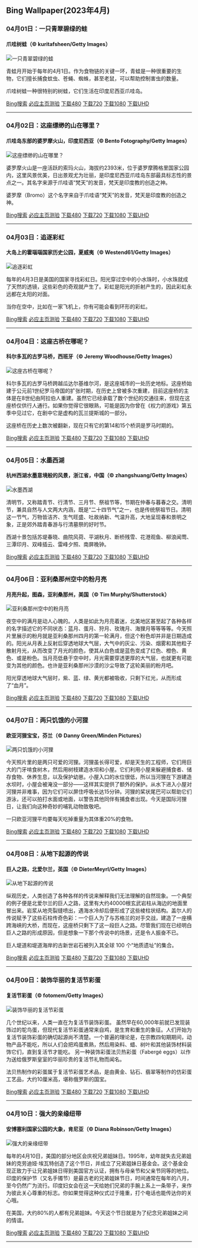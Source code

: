 ## Bing Wallpaper(2023年4月)
### 04月01日：一只青翠碧绿的蛙
#### 爪哇树蛙（© kuritafsheen/Getty Images）

![一只青翠碧绿的蛙](https://cn.bing.com/th?id=OHR.FrogMonth_ZH-CN3874143397_800x480.jpg&rf=LaDigue_800x480.jpg "一只青翠碧绿的蛙")

青蛙月开始于每年的4月1日。作为食物链的关键一环，青蛙是一种很重要的生物，它们擅长捕食蚊虫、苍蝇、蜘蛛，甚至老鼠，可以帮助控制害虫的数量。

爪哇树蛙一种很特别的树蛙，它们生活在印度尼西亚爪哇岛。

[Bing搜索](https://cn.bing.com/search?q=%e7%88%aa%e5%93%87%e6%a0%91%e8%9b%99&form=hpcapt&filters=HpDate:"20230331_1600" "Bing Wallpaper 2023 4月 1")
[必应主页测验](https://cn.bing.com/search?q=Bing+homepage+quiz&filters=WQOskey:"HPQuiz_20230401_FrogMonth"&FORM=HPQUIZ "必应主页测验 2023 4月 1")
[下载480](https://cn.bing.com/th?id=OHR.FrogMonth_ZH-CN3874143397_800x480.jpg&rf=LaDigue_800x480.jpg "爪哇树蛙")
[下载720](https://cn.bing.com/th?id=OHR.FrogMonth_ZH-CN3874143397_1280x720.jpg&rf=LaDigue_1280x720.jpg "爪哇树蛙")
[下载1080](https://cn.bing.com/th?id=OHR.FrogMonth_ZH-CN3874143397_1920x1080.jpg&rf=LaDigue_1920x1080.jpg "爪哇树蛙")
[下载UHD](https://cn.bing.com/th?id=OHR.FrogMonth_ZH-CN3874143397_UHD.jpg&rf=LaDigue_UHD.jpg "爪哇树蛙")

---
### 04月02日：这座缥缈的山在哪里？
#### 爪哇岛东部的婆罗摩火山，印度尼西亚（© Bento Fotography/Getty Images）

![这座缥缈的山在哪里？](https://th.bing.com/th?id=OHR.JavaBromo_ZH-CN2744043733_800x480.jpg&rf=LaDigue_800x480.jpg "这座缥缈的山在哪里？")

婆罗摩火山是一座活跃的索玛火山，海拔约2393米，位于婆罗摩腾格里国家公园内，这里风景优美，日出景观尤为壮丽，是印度尼西亚爪哇岛东部最具标志性的景点之一。其名字来源于爪哇语“梵天”的发音，梵天是印度教的创造之神。

婆罗摩（Bromo）这个名字来自于爪哇语“梵天”的发音，梵天是印度教的创造之神。

[Bing搜索](https://cn.bing.com/search?q=%e5%a9%86%e7%bd%97%e6%91%a9%e7%81%ab%e5%b1%b1&form=hpcapt&filters=HpDate:"20230401_1600" "Bing Wallpaper 2023 4月 2")
[必应主页测验](https://cn.bing.com/search?q=Bing+homepage+quiz&filters=WQOskey:"HPQuiz_20230402_JavaBromo"&FORM=HPQUIZ "必应主页测验 2023 4月 2")
[下载480](https://th.bing.com/th?id=OHR.JavaBromo_ZH-CN2744043733_800x480.jpg&rf=LaDigue_800x480.jpg "爪哇岛东部的婆罗摩火山，印度尼西亚")
[下载720](https://th.bing.com/th?id=OHR.JavaBromo_ZH-CN2744043733_1280x720.jpg&rf=LaDigue_1280x720.jpg "爪哇岛东部的婆罗摩火山，印度尼西亚")
[下载1080](https://th.bing.com/th?id=OHR.JavaBromo_ZH-CN2744043733_1920x1080.jpg&rf=LaDigue_1920x1080.jpg "爪哇岛东部的婆罗摩火山，印度尼西亚")
[下载UHD](https://th.bing.com/th?id=OHR.JavaBromo_ZH-CN2744043733_UHD.jpg&rf=LaDigue_UHD.jpg "爪哇岛东部的婆罗摩火山，印度尼西亚")

---
### 04月03日：追逐彩虹
#### 大岛上的霍瑙瑙国家历史公园，夏威夷（© Westend61/Getty Images）

![追逐彩虹](https://cn.bing.com/th?id=OHR.HonaunauNP_ZH-CN4491662962_800x480.jpg&rf=LaDigue_800x480.jpg "追逐彩虹")

每年的4月3日是美国的国家寻找彩虹日。阳光穿过空中的小水珠时，小水珠就成了天然的透镜，这些彩色的奇观就产生了。彩虹是阳光的折射产生的，因此彩虹永远都在太阳的对面。

当你在空中，比如在一家飞机上，你有可能会看到环形的彩虹。

[Bing搜索](https://cn.bing.com/search?q=%e9%9c%8d%e7%91%99%e7%91%99%e5%9b%bd%e5%ae%b6%e5%8e%86%e5%8f%b2%e5%85%ac%e5%9b%ad&form=hpcapt&filters=HpDate:"20230402_1600" "Bing Wallpaper 2023 4月 3")
[必应主页测验](https://cn.bing.com/search?q=Bing+homepage+quiz&filters=WQOskey:"HPQuiz_20230403_HonaunauNP"&FORM=HPQUIZ "必应主页测验 2023 4月 3")
[下载480](https://cn.bing.com/th?id=OHR.HonaunauNP_ZH-CN4491662962_800x480.jpg&rf=LaDigue_800x480.jpg "大岛上的霍瑙瑙国家历史公园，夏威夷")
[下载720](https://cn.bing.com/th?id=OHR.HonaunauNP_ZH-CN4491662962_1280x720.jpg&rf=LaDigue_1280x720.jpg "大岛上的霍瑙瑙国家历史公园，夏威夷")
[下载1080](https://cn.bing.com/th?id=OHR.HonaunauNP_ZH-CN4491662962_1920x1080.jpg&rf=LaDigue_1920x1080.jpg "大岛上的霍瑙瑙国家历史公园，夏威夷")
[下载UHD](https://cn.bing.com/th?id=OHR.HonaunauNP_ZH-CN4491662962_UHD.jpg&rf=LaDigue_UHD.jpg "大岛上的霍瑙瑙国家历史公园，夏威夷")

---
### 04月04日：这座古桥在哪呢？
#### 科尔多瓦的古罗马桥，西班牙（© Jeremy Woodhouse/Getty Images）

![这座古桥在哪呢？](https://cn.bing.com/th?id=OHR.RomanBridge_ZH-CN4699931052_800x480.jpg&rf=LaDigue_800x480.jpg "这座古桥在哪呢？")

科尔多瓦的古罗马桥跨越瓜达尔基维尔河，是这座城市的一处历史地标。这座桥始建于公元前1世纪罗马帝国的扩张时期，在历史上曾被多次重建，目前这座桥的主体是在8世纪由阿拉伯人重建。虽然它已经承载了数个世纪的交通往来，但现在这座桥仅供行人通行。如果你觉得它很眼熟，可能是因为你曾在《权力的游戏》第五季中见过它，在剧中它是虚构的瓦兰提斯城的一部分。

这座桥在历史上数次被翻新，现在只有它的第14和15个桥洞是罗马时期的。

[Bing搜索](https://cn.bing.com/search?q=%e7%a7%91%e5%b0%94%e5%a4%9a%e7%93%a6&form=hpcapt&filters=HpDate:"20230403_1600" "Bing Wallpaper 2023 4月 4")
[必应主页测验](https://cn.bing.com/search?q=Bing+homepage+quiz&filters=WQOskey:"HPQuiz_20230404_RomanBridge"&FORM=HPQUIZ "必应主页测验 2023 4月 4")
[下载480](https://cn.bing.com/th?id=OHR.RomanBridge_ZH-CN4699931052_800x480.jpg&rf=LaDigue_800x480.jpg "科尔多瓦的古罗马桥，西班牙")
[下载720](https://cn.bing.com/th?id=OHR.RomanBridge_ZH-CN4699931052_1280x720.jpg&rf=LaDigue_1280x720.jpg "科尔多瓦的古罗马桥，西班牙")
[下载1080](https://cn.bing.com/th?id=OHR.RomanBridge_ZH-CN4699931052_1920x1080.jpg&rf=LaDigue_1920x1080.jpg "科尔多瓦的古罗马桥，西班牙")
[下载UHD](https://cn.bing.com/th?id=OHR.RomanBridge_ZH-CN4699931052_UHD.jpg&rf=LaDigue_UHD.jpg "科尔多瓦的古罗马桥，西班牙")

---
### 04月05日：水墨西湖
#### 杭州西湖水墨意境般的风景，浙江省，中国（© zhangshuang/Getty Images）

![水墨西湖](https://cn.bing.com/th?id=OHR.QingMing2023_ZH-CN6951199028_800x480.jpg&rf=LaDigue_800x480.jpg "水墨西湖")

清明节，又称踏青节、行清节、三月节、祭祖节等，节期在仲春与暮春之交。清明节，兼具自然与人文两大内涵，既是“二十四节气”之一，也是传统祭祖节日。清明这一节气，万物皆洁齐、生气旺盛、吐故纳新、气温升高，大地呈现春和景明之象，正是郊外踏青春游与行清墓祭的好时节。

西湖十景包括苏堤春晓、曲院风荷、平湖秋月、断桥残雪、花港观鱼、柳浪闻莺、三潭印月、双峰插云、雷峰夕照、南屏晚钟。

[Bing搜索](https://cn.bing.com/search?q=%e6%b8%85%e6%98%8e%e8%8a%82&form=hpcapt&filters=HpDate:"20230404_1600" "Bing Wallpaper 2023 4月 5")
[必应主页测验](https://cn.bing.com/search?q=Bing+homepage+quiz&filters=WQOskey:"HPQuiz_20230405_QingMing2023"&FORM=HPQUIZ "必应主页测验 2023 4月 5")
[下载480](https://cn.bing.com/th?id=OHR.QingMing2023_ZH-CN6951199028_800x480.jpg&rf=LaDigue_800x480.jpg "杭州西湖水墨意境般的风景，浙江省，中国")
[下载720](https://cn.bing.com/th?id=OHR.QingMing2023_ZH-CN6951199028_1280x720.jpg&rf=LaDigue_1280x720.jpg "杭州西湖水墨意境般的风景，浙江省，中国")
[下载1080](https://cn.bing.com/th?id=OHR.QingMing2023_ZH-CN6951199028_1920x1080.jpg&rf=LaDigue_1920x1080.jpg "杭州西湖水墨意境般的风景，浙江省，中国")
[下载UHD](https://cn.bing.com/th?id=OHR.QingMing2023_ZH-CN6951199028_UHD.jpg&rf=LaDigue_UHD.jpg "杭州西湖水墨意境般的风景，浙江省，中国")

---
### 04月06日：亚利桑那州空中的粉月亮
#### 月亮升起，图森，亚利桑那州，美国（© Tim Murphy/Shutterstock）

![亚利桑那州空中的粉月亮](https://cn.bing.com/th?id=OHR.ArizonaPinkMoon_ZH-CN5545607389_800x480.jpg&rf=LaDigue_800x480.jpg "亚利桑那州空中的粉月亮")

夜空中的满月是动人心魄的。人类是如此为月亮着迷，北美地区甚至起了各种各样的名字描述它的不同状态：蓝月、蛋月、狩月、玫瑰月、海狸月等等等等。今天照片里展示的粉月就是亚利桑那州四月的第一轮满月，但这个粉色却并非是日期造成的。阳光从月表上反射后穿透地球大气层，大气中的灰尘、污染、烟雾和其他粒子散射月光，从而改变了月光的颜色，使其从白色或是蓝色变成了红色、橙色、黄色、或是粉色。当月亮低悬于空中时，月光需要穿透更厚的大气层，也就更有可能变为其他的颜色。也许是亚利桑那州沙漠的沙尘导致了这轮美丽的粉月吧。

阳光穿透地球大气层时，紫、蓝、绿、黄光都被吸收，只剩下红光，从而形成了“血月”。

[Bing搜索](https://cn.bing.com/search?q=%e7%b2%89%e7%ba%a2%e8%89%b2%e6%9c%88%e4%ba%ae&form=hpcapt&filters=HpDate:"20230405_1600" "Bing Wallpaper 2023 4月 6")
[必应主页测验](https://cn.bing.com/search?q=Bing+homepage+quiz&filters=WQOskey:"HPQuiz_20230406_ArizonaPinkMoon"&FORM=HPQUIZ "必应主页测验 2023 4月 6")
[下载480](https://cn.bing.com/th?id=OHR.ArizonaPinkMoon_ZH-CN5545607389_800x480.jpg&rf=LaDigue_800x480.jpg "月亮升起，图森，亚利桑那州，美国")
[下载720](https://cn.bing.com/th?id=OHR.ArizonaPinkMoon_ZH-CN5545607389_1280x720.jpg&rf=LaDigue_1280x720.jpg "月亮升起，图森，亚利桑那州，美国")
[下载1080](https://cn.bing.com/th?id=OHR.ArizonaPinkMoon_ZH-CN5545607389_1920x1080.jpg&rf=LaDigue_1920x1080.jpg "月亮升起，图森，亚利桑那州，美国")
[下载UHD](https://cn.bing.com/th?id=OHR.ArizonaPinkMoon_ZH-CN5545607389_UHD.jpg&rf=LaDigue_UHD.jpg "月亮升起，图森，亚利桑那州，美国")

---
### 04月07日：两只饥饿的小河狸
#### 欧亚河狸宝宝，芬兰（© Danny Green/Minden Pictures）

![两只饥饿的小河狸](https://cn.bing.com/th?id=OHR.KitsAspen_ZH-CN2160526845_800x480.jpg&rf=LaDigue_800x480.jpg "两只饥饿的小河狸")

今天照片里的是两只可爱的河狸。河狸虽长得可爱，却是天生的工程师，它们用巨大的门牙啃食树木，然后用树枝建造水坝和小屋。它们利用小屋来躲避捕食者、储存食物、休养生息，以及保护幼崽。小屋入口的水位很低，所以当河狸在下游建造水坝时，小屋会被淹没一部分——这样其实提供了额外的保护。从水下进入小屋对河狸并非难事，因为它们可以屏住呼吸长达15分钟。河狸的桨状尾巴可以帮助它们游泳，还可以拍打水面或地面，以警告其他同伴有捕食者出现。今天是国际河狸日，让我们向这种奇妙的哺乳动物致敬吧。

一只欧亚河狸平均要每天吃掉重量为其体重20%的食物。

[Bing搜索](https://cn.bing.com/search?q=%e6%ac%a7%e4%ba%9a%e6%b2%b3%e7%8b%b8&form=hpcapt&filters=HpDate:"20230406_1600" "Bing Wallpaper 2023 4月 7")
[必应主页测验](https://cn.bing.com/search?q=Bing+homepage+quiz&filters=WQOskey:"HPQuiz_20230407_KitsAspen"&FORM=HPQUIZ "必应主页测验 2023 4月 7")
[下载480](https://cn.bing.com/th?id=OHR.KitsAspen_ZH-CN2160526845_800x480.jpg&rf=LaDigue_800x480.jpg "欧亚河狸宝宝，芬兰")
[下载720](https://cn.bing.com/th?id=OHR.KitsAspen_ZH-CN2160526845_1280x720.jpg&rf=LaDigue_1280x720.jpg "欧亚河狸宝宝，芬兰")
[下载1080](https://cn.bing.com/th?id=OHR.KitsAspen_ZH-CN2160526845_1920x1080.jpg&rf=LaDigue_1920x1080.jpg "欧亚河狸宝宝，芬兰")
[下载UHD](https://cn.bing.com/th?id=OHR.KitsAspen_ZH-CN2160526845_UHD.jpg&rf=LaDigue_UHD.jpg "欧亚河狸宝宝，芬兰")

---
### 04月08日：从地下起源的传说
#### 巨人之路，北爱尔兰，英国（© DieterMeyrl/Getty Images）

![从地下起源的传说](https://cn.bing.com/th?id=OHR.NIrelandGiants_ZH-CN6110576507_800x480.jpg&rf=LaDigue_800x480.jpg "从地下起源的传说")

纵观历史，人类创造了各种各样的传说来解释我们无法理解的自然现象。一个典型的例子便是北爱尔兰的巨人之路，这里有大约40000根玄武岩柱从海边的地面里冒出来。岩浆从地壳裂缝喷出，遇海水冷却后便形成了这些棱柱状结构。盖尔人的传说赋予了这些石柱传奇色彩：一个巨人为了与苏格兰的对手交战，建造了一座横跨海峡的大桥，而现在，这座桥只剩下了这一段巨人之路。尽管我们现在已经明白巨人之路的形成原因，但是想象一下那个传说中的场景，还是令人振奋不已。

巨人堤道和堤道海岸的古新世岩石被列入其全球 100 个“地质遗址”的集合。

[Bing搜索](https://cn.bing.com/search?q=%e5%b7%a8%e4%ba%ba%e4%b9%8b%e8%b7%af&form=hpcapt&filters=HpDate:"20230407_1600" "Bing Wallpaper 2023 4月 8")
[必应主页测验](https://cn.bing.com/search?q=Bing+homepage+quiz&filters=WQOskey:"HPQuiz_20230408_NIrelandGiants"&FORM=HPQUIZ "必应主页测验 2023 4月 8")
[下载480](https://cn.bing.com/th?id=OHR.NIrelandGiants_ZH-CN6110576507_800x480.jpg&rf=LaDigue_800x480.jpg "巨人之路，北爱尔兰，英国")
[下载720](https://cn.bing.com/th?id=OHR.NIrelandGiants_ZH-CN6110576507_1280x720.jpg&rf=LaDigue_1280x720.jpg "巨人之路，北爱尔兰，英国")
[下载1080](https://cn.bing.com/th?id=OHR.NIrelandGiants_ZH-CN6110576507_1920x1080.jpg&rf=LaDigue_1920x1080.jpg "巨人之路，北爱尔兰，英国")
[下载UHD](https://cn.bing.com/th?id=OHR.NIrelandGiants_ZH-CN6110576507_UHD.jpg&rf=LaDigue_UHD.jpg "巨人之路，北爱尔兰，英国")

---
### 04月09日：装饰华丽的复活节彩蛋
#### 复活节彩蛋（© fotomem/Getty Images）

![装饰华丽的复活节彩蛋](https://cn.bing.com/th?id=OHR.LithuanianEggs_ZH-CN6609820454_800x480.jpg&rf=LaDigue_800x480.jpg "装饰华丽的复活节彩蛋")

几个世纪以来，人类一直在为复活节装饰彩蛋。 虽然早在60,000年前就已发现装饰过的鸵鸟蛋，但现代复活节彩蛋通常来自鸡，是生育和重生的象征。人们开始为复活节装饰彩蛋的确切起源尚不清楚。一个普遍的理论是，在宗教四旬期期间，动物产品不能吃，所以人们会把鸡蛋煮熟，然后用染料、蜡、树叶和其他装饰材料装饰它们，直到复活节才能吃。 另一种装饰彩蛋法贝热彩蛋（Fabergé eggs）以作为送给俄罗斯皇室的华丽珍贵的复活节礼物而闻名。

法贝热制作的彩蛋属于复活节彩蛋艺术品，是由黄金、钻石、翡翠等制作的仿彩蛋工艺品，大约10厘米高，堪称俄罗斯的国宝。

[Bing搜索](https://cn.bing.com/search?q=%e5%a4%8d%e6%b4%bb%e8%8a%82%e5%bd%a9%e8%9b%8b&form=hpcapt&filters=HpDate:"20230408_1600" "Bing Wallpaper 2023 4月 9")
[必应主页测验](https://cn.bing.com/search?q=Bing+homepage+quiz&filters=WQOskey:"HPQuiz_20230409_LithuanianEggs"&FORM=HPQUIZ "必应主页测验 2023 4月 9")
[下载480](https://cn.bing.com/th?id=OHR.LithuanianEggs_ZH-CN6609820454_800x480.jpg&rf=LaDigue_800x480.jpg "复活节彩蛋")
[下载720](https://cn.bing.com/th?id=OHR.LithuanianEggs_ZH-CN6609820454_1280x720.jpg&rf=LaDigue_1280x720.jpg "复活节彩蛋")
[下载1080](https://cn.bing.com/th?id=OHR.LithuanianEggs_ZH-CN6609820454_1920x1080.jpg&rf=LaDigue_1920x1080.jpg "复活节彩蛋")
[下载UHD](https://cn.bing.com/th?id=OHR.LithuanianEggs_ZH-CN6609820454_UHD.jpg&rf=LaDigue_UHD.jpg "复活节彩蛋")

---
### 04月10日：强大的亲缘纽带
#### 安博塞利国家公园的大象，肯尼亚（© Diana Robinson/Getty Images）

![强大的亲缘纽带](https://cn.bing.com/th?id=OHR.ElephantTwins_ZH-CN6743766062_800x480.jpg&rf=LaDigue_800x480.jpg "强大的亲缘纽带")

每年的4月10日，美国的部分地区会庆祝兄弟姐妹日。1995年，幼年就失去兄弟姐妹的克劳迪娅·埃瓦特创造了这个节日，并成立了兄弟姐妹日基金会。这个基金会现正致力于让兄弟姐妹日得到美国官方认证，拥有与母亲节和父亲节同等的地位。印度的保护节（又名手镯节）是最古老的兄弟姐妹节日，时间通常在每年的八月，至今仍然广为流行。印度妇女会在这一天给她们兄弟的手腕上系上一条带子，来作为彼此关心尊重的标志。你如果觉得这种仪式过于隆重，打个电话也能传达你的关心哦。

在美国，大约80%的人都有兄弟姐妹。今天这个节日就是为了纪念兄弟姐妹之间的情谊。

[Bing搜索](https://cn.bing.com/search?q=%e9%9d%9e%e6%b4%b2%e5%a4%a7%e8%b1%a1&form=hpcapt&filters=HpDate:"20230409_1600" "Bing Wallpaper 2023 4月 10")
[必应主页测验](https://cn.bing.com/search?q=Bing+homepage+quiz&filters=WQOskey:"HPQuiz_20230410_ElephantTwins"&FORM=HPQUIZ "必应主页测验 2023 4月 10")
[下载480](https://cn.bing.com/th?id=OHR.ElephantTwins_ZH-CN6743766062_800x480.jpg&rf=LaDigue_800x480.jpg "安博塞利国家公园的大象，肯尼亚")
[下载720](https://cn.bing.com/th?id=OHR.ElephantTwins_ZH-CN6743766062_1280x720.jpg&rf=LaDigue_1280x720.jpg "安博塞利国家公园的大象，肯尼亚")
[下载1080](https://cn.bing.com/th?id=OHR.ElephantTwins_ZH-CN6743766062_1920x1080.jpg&rf=LaDigue_1920x1080.jpg "安博塞利国家公园的大象，肯尼亚")
[下载UHD](https://cn.bing.com/th?id=OHR.ElephantTwins_ZH-CN6743766062_UHD.jpg&rf=LaDigue_UHD.jpg "安博塞利国家公园的大象，肯尼亚")

---